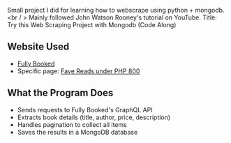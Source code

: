 Small project I did for learning how to webscrape using python + mongodb. <br / >
Mainly followed John Watson Rooney's tutorial on YouTube. Title: Try this Web Scraping Project with Mongodb (Code Along) <br />

## Website Used
- [Fully Booked](https://fullybookedonline.com)  
- Specific page: [Fave Reads under PHP 800](https://fullybookedonline.com/collections/featured-collections/fave-reads-under-php800.html)

## What the Program Does
- Sends requests to Fully Booked's GraphQL API  
- Extracts book details (title, author, price, description)  
- Handles pagination to collect all items  
- Saves the results in a MongoDB database


